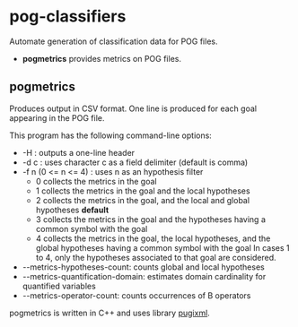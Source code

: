 # pog-classifiers

Automate generation of classification data for POG files.

  * **pogmetrics** provides metrics on POG files.

## pogmetrics

Produces output in CSV format. One line is produced for each goal appearing in the POG file.

This program has the following command-line options:
  * -H : outputs a one-line header
  * -d c : uses character c as a field delimiter (default is comma)
  * -f n (0 <= n <= 4) : uses n as an hypothesis filter 
    * 0 collects the metrics in the goal
  	* 1 collects the metrics in the goal and the local hypotheses
	* 2 collects the metrics in the goal, and the local and global hypotheses **default**
    * 3 collects the metrics in the goal and the hypotheses having a common symbol with the goal
    * 4 collects the metrics in the goal, the local hypotheses, and the global 
	  hypotheses having a common symbol with the goal
    In cases 1 to 4, only the hypotheses associated to that goal are considered.
  * --metrics-hypotheses-count: counts global and local hypotheses
  * --metrics-quantification-domain: estimates domain cardinality for quantified variables
  * --metrics-operator-count: counts occurrences of B operators

pogmetrics is written in C++ and uses library [pugixml](https://pugixml.org/).
